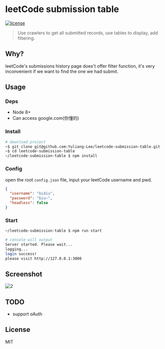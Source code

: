 # leetCode submission table

[![license](https://img.shields.io/github/license/mashape/apistatus.svg)](https://github.com/Yuliang-Lee/vue2-smooth-scroll/blob/master/LICENSE)


> Use crawlers to get all submitted records, use tables to display, add filtering.

## Why?

leetCode's submissions history page does't offer filter function, it's very inconvenient if we want to find the one we had submit.

## Usage

### Deps

- Node 8+
- Can access google.com(你懂的)

### Install

```bash
# download project
~$ git clone git@github.com:Yuliang-Lee/leetcode-submission-table.git
~$ cd leetcode-submission-table
~/leetcode-submission-table $ npm install
```

### Config

open the root `config.json` file, input your leetCode username and pwd.

```json
{
  "username": "bidiu",
  "password": "biu~",
  "headless": false
}
```

### Start

```bash
~/leetcode-submission-table $ npm run start

# console will output
Server started. Please wait...
logging...
login success!
please visit http://127.0.0.1:3000
```


## Screenshot

![2](https://user-images.githubusercontent.com/6936358/38743224-201d3624-3f71-11e8-960e-4c05442367cd.gif)


## TODO

- support oAuth


## License

MIT